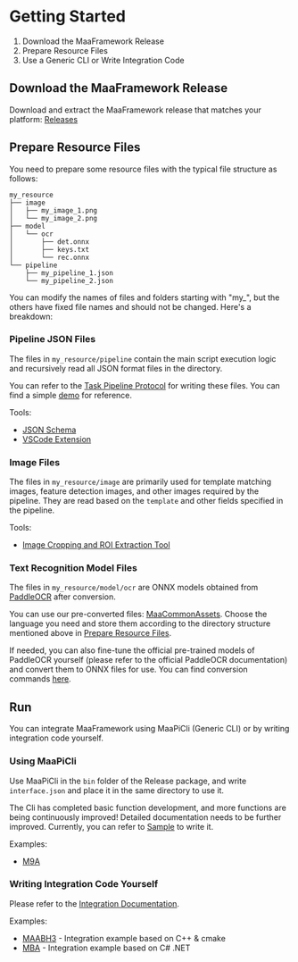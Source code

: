 # Getting Started

1. Download the MaaFramework Release
2. Prepare Resource Files
3. Use a Generic CLI or Write Integration Code

## Download the MaaFramework Release

Download and extract the MaaFramework release that matches your platform: [Releases](https://github.com/MaaAssistantArknights/MaaFramework/releases)

## Prepare Resource Files

You need to prepare some resource files with the typical file structure as follows:

```tree
my_resource
├── image
│   ├── my_image_1.png
│   └── my_image_2.png
├── model
│   └── ocr
│       ├── det.onnx
│       ├── keys.txt
│       └── rec.onnx
└── pipeline
    ├── my_pipeline_1.json
    └── my_pipeline_2.json
```

You can modify the names of files and folders starting with "my_", but the others have fixed file names and should not be changed. Here's a breakdown:

### Pipeline JSON Files

The files in `my_resource/pipeline` contain the main script execution logic and recursively read all JSON format files in the directory.

You can refer to the [Task Pipeline Protocol](3.1-PipelineProtocol.md) for writing these files. You can find a simple [demo](https://github.com/MaaAssistantArknights/MaaFramework/blob/main/sample/resource/pipeline/sample.json) for reference.

Tools:

- [JSON Schema](https://github.com/MaaAssistantArknights/MaaFramework/blob/main/tools/pipeline.schema.json)
- [VSCode Extension](https://marketplace.visualstudio.com/items?itemName=nekosu.maa-support)

### Image Files

The files in `my_resource/image` are primarily used for template matching images, feature detection images, and other images required by the pipeline. They are read based on the `template` and other fields specified in the pipeline.

Tools:

- [Image Cropping and ROI Extraction Tool](https://github.com/MaaAssistantArknights/MaaFramework/tree/main/tools/ImageCropper)

### Text Recognition Model Files

The files in `my_resource/model/ocr` are ONNX models obtained from [PaddleOCR](https://github.com/PaddlePaddle/PaddleOCR) after conversion.

You can use our pre-converted files: [MaaCommonAssets](https://github.com/MaaAssistantArknights/MaaCommonAssets/tree/main/OCR). Choose the language you need and store them according to the directory structure mentioned above in [Prepare Resource Files](#prepare-resource-files).

If needed, you can also fine-tune the official pre-trained models of PaddleOCR yourself (please refer to the official PaddleOCR documentation) and convert them to ONNX files for use. You can find conversion commands [here](https://github.com/MaaAssistantArknights/MaaCommonAssets/tree/main/OCR#command).

## Run

You can integrate MaaFramework using MaaPiCli (Generic CLI) or by writing integration code yourself.

### Using MaaPiCli

Use MaaPiCli in the `bin` folder of the Release package, and write `interface.json` and place it in the same directory to use it.

The Cli has completed basic function development, and more functions are being continuously improved! Detailed documentation needs to be further improved. Currently, you can refer to [Sample](https://github.com/MaaAssistantArknights/MaaFramework/blob/main/sample/interface.json) to write it.

Examples:

- [M9A](https://github.com/MaaAssistantArknights/M9A/tree/main/assets/interface.json)

### Writing Integration Code Yourself

Please refer to the [Integration Documentation](2.1-Integration.md).

Examples:

- [MAABH3](https://github.com/MaaAssistantArknights/MAABH3) - Integration example based on C++ & cmake
- [MBA](https://github.com/MaaAssistantArknights/MBA) - Integration example based on C# .NET
